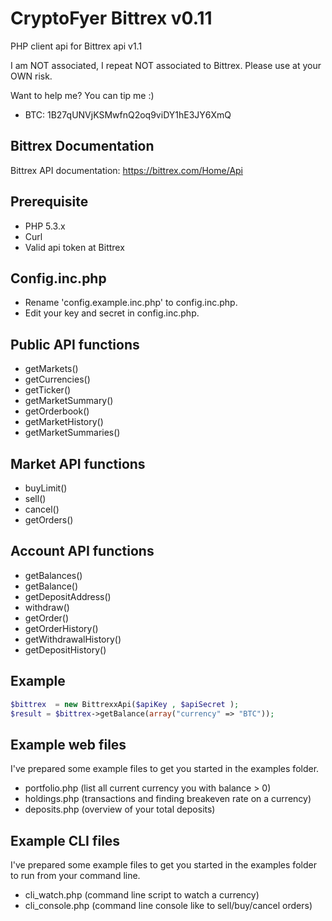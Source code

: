 CryptoFyer Bittrex v0.11
==============

PHP client api for Bittrex api v1.1

I am NOT associated, I repeat NOT associated to Bittrex. Please use at your OWN risk.

Want to help me? You can tip me :)
* BTC: 1B27qUNVjKSMwfnQ2oq9viDY1hE3JY6XmQ


Bittrex Documentation
----
Bittrex API documentation: https://bittrex.com/Home/Api

Prerequisite
----
* PHP 5.3.x
* Curl
* Valid api token at Bittrex


Config.inc.php
----
* Rename 'config.example.inc.php' to config.inc.php.
* Edit your key and secret in config.inc.php.

Public API functions
----
* getMarkets()
* getCurrencies()
* getTicker()
* getMarketSummary()
* getOrderbook()
* getMarketHistory()
* getMarketSummaries()

Market API functions
----
* buyLimit()
* sell()
* cancel()
* getOrders()

Account API functions
----
* getBalances()
* getBalance()
* getDepositAddress()
* withdraw()
* getOrder()
* getOrderHistory()
* getWithdrawalHistory()
* getDepositHistory()

Example
----
```php
$bittrex  = new BittrexxApi($apiKey , $apiSecret );
$result = $bittrex->getBalance(array("currency" => "BTC"));
```

Example web files
----
I've prepared some example files to get you started in the examples folder.
* portfolio.php (list all current currency you with balance > 0)
* holdings.php (transactions and finding breakeven rate on a currency)
* deposits.php (overview of your total deposits)

Example CLI files
----
I've prepared some example files to get you started in the examples folder to run from your command line.
* cli_watch.php (command line script to watch a currency)
* cli_console.php (command line console like to sell/buy/cancel orders)
